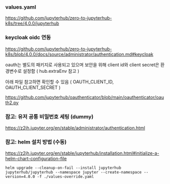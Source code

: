 ### values.yaml

https://github.com/jupyterhub/zero-to-jupyterhub-k8s/tree/4.0.0/jupyterhub

### keycloak oidc 연동

https://github.com/jupyterhub/zero-to-jupyterhub-k8s/blob/4.0.0/docs/source/administrator/authentication.md#keycloak

oauth는 별도의 패키지로 사용되고 있으며 보안을 위해 client id와 client secret은 환경변수로 설정함 ( hub.extraEnv 참고 )

아래 파일 참고하면 확인할 수 있음 ( OAUTH_CLIENT_ID, OAUTH_CLIENT_SECRET )

https://github.com/jupyterhub/oauthenticator/blob/main/oauthenticator/oauth2.py

### 참고: 유저 공통 비밀번호 세팅 (dummy)

https://z2jh.jupyter.org/en/stable/administrator/authentication.html

### 참고: helm 설치 방법 (수동)

https://z2jh.jupyter.org/en/stable/jupyterhub/installation.html#initialize-a-helm-chart-configuration-file

```
helm upgrade --cleanup-on-fail --install jupyterhub jupyterhub/jupyterhub --namespace jupyter --create-namespace --version=4.0.0 -f ./values-override.yaml
```